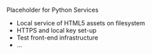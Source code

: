 Placeholder for Python Services
* Local service of HTML5 assets on filesystem
* HTTPS and local key set-up
* Test front-end infrastructure
* ...
